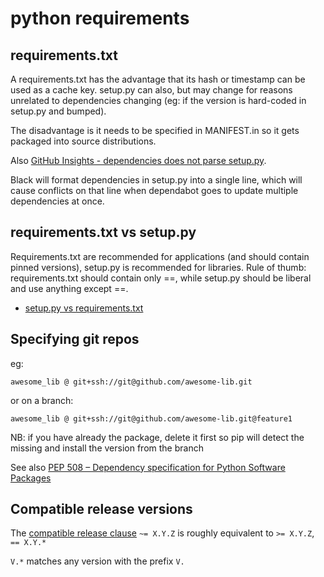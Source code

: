 # python requirements

## requirements.txt

A requirements.txt has the advantage that its hash or timestamp can be used as a cache key. setup.py can also, but may change for reasons unrelated to dependencies changing (eg: if the version is hard-coded in setup.py and bumped).

The disadvantage is it needs to be specified in MANIFEST.in so it gets packaged into source distributions.

Also [GitHub Insights - dependencies does not parse setup.py](https://github.com/isaacs/github/issues/1846).

Black will format dependencies in setup.py into a single line, which will cause conflicts on that line when dependabot goes to update multiple dependencies at once.

## requirements.txt vs setup.py

Requirements.txt are recommended for applications (and should contain pinned versions), setup.py is recommended for libraries. Rule of thumb: requirements.txt should contain only ==, while setup.py should be liberal and use anything except ==.

- [setup.py vs requirements.txt](https://caremad.io/posts/2013/07/setup-vs-requirement/)

## Specifying git repos

eg:

```
awesome_lib @ git+ssh://git@github.com/awesome-lib.git
```

or on a branch:

```
awesome_lib @ git+ssh://git@github.com/awesome-lib.git@feature1
```

NB: if you have already the package, delete it first so pip will detect the missing and install the version from the branch

See also [PEP 508 – Dependency specification for Python Software Packages](https://peps.python.org/pep-0508/)

## Compatible release versions

The [compatible release clause](https://peps.python.org/pep-0440/#compatible-release) `~= X.Y.Z` is roughly equivalent to `>= X.Y.Z`, `== X.Y.*`

`V.*` matches any version with the prefix `V.`
